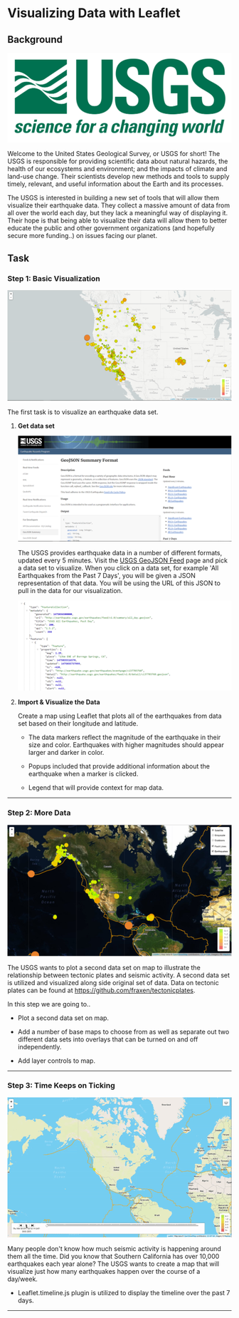 # Visualizing Data with Leaflet

## Background

![1-Logo](Images/1-Logo.png)

Welcome to the United States Geological Survey, or USGS for short! The USGS is responsible for providing scientific data about natural hazards, the health of our ecosystems and environment; and the impacts of climate and land-use change. Their scientists develop new methods and tools to supply timely, relevant, and useful information about the Earth and its processes. 

The USGS is interested in building a new set of tools that will allow them visualize their earthquake data. They collect a massive amount of data from all over the world each day, but they lack a meaningful way of displaying it. Their hope is that being able to visualize their data will allow them to better educate the public and other government organizations (and hopefully secure more funding..) on issues facing our planet.

##  Task

### Step 1: Basic Visualization

![2-BasicMap](Images/2-BasicMap.png)

The first task is to visualize an earthquake data set.

1. **Get data set**

   ![3-Data](Images/3-Data.png)

   The USGS provides earthquake data in a number of different formats, updated every 5 minutes. Visit the [USGS GeoJSON Feed](http://earthquake.usgs.gov/earthquakes/feed/v1.0/geojson.php) page and pick a data set to visualize. When you click on a data set, for example 'All Earthquakes from the Past 7 Days', you will be given a JSON representation of that data. You will be using the URL of this JSON to pull in the data for our visualization.

   ![4-JSON](Images/4-JSON.png)

2. **Import & Visualize the Data**

   Create a map using Leaflet that plots all of the earthquakes from data set based on their longitude and latitude.

   * The data markers reflect the magnitude of the earthquake in their size and color. Earthquakes with higher magnitudes should appear larger and darker in color.

   * Popups included that provide additional information about the earthquake when a marker is clicked.

   * Legend that will provide context for map data.

- - -

### Step 2: More Data

![5-Advanced](Images/5-Advanced.png)

The USGS wants to plot a second data set on map to illustrate the relationship between tectonic plates and seismic activity. A second data set is utilized and visualized along side  original set of data. Data on tectonic plates can be found at <https://github.com/fraxen/tectonicplates>.

In this step we are going to..

* Plot a second data set on map.

* Add a number of base maps to choose from as well as separate out two different data sets into overlays that can be turned on and off independently.

* Add layer controls to map.

- - -

### Step 3: Time Keeps on Ticking

![7-NotGif](Images/6-Time_Keeps_On_Ticking.gif)

Many people don't know how much seismic activity is happening around them all the time. Did you know that Southern California has over 10,000 earthquakes each year alone? The USGS wants to create a map that will visualize just how many earthquakes happen over the course of a day/week.

* Leaflet.timeline.js plugin is utilized to display the timeline over the past 7 days.

- - -
